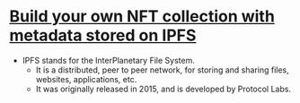 # [Build your own NFT collection with metadata stored on IPFS](https://learnweb3.io/degrees/ethereum-developer-degree/junior/build-your-own-nft-collection-with-metadata-stored-on-ipfs/)
- IPFS stands for the InterPlanetary File System. 
    - It is a distributed, peer to peer network, for storing and sharing files, websites, applications, etc. 
    - It was originally released in 2015, and is developed by Protocol Labs. 
   